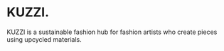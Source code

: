 # KUZZI.
KUZZI is a sustainable fashion hub for fashion artists who create pieces using upcycled materials. 
